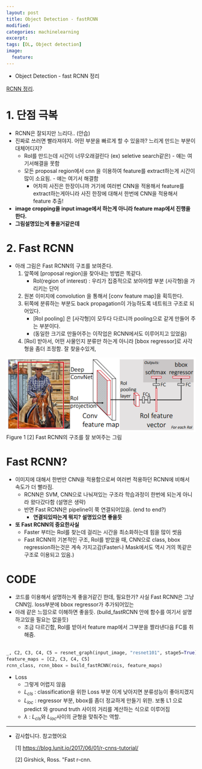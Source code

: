 ```yaml
---
layout: post
title: Object Detection - fastRCNN
modified:
categories: machinelearning
excerpt:
tags: [DL, Object detection]
image:
  feature:
---
```


- Object Detection - fast RCNN 정리

[RCNN 정리](https://ksh12191.github.io/machinelearning/Object_Detection-(RCNN)/).


# 1. 단점 극복
  - RCNN은 잘되지만 느리다.. (안습)
  - 진짜로 쓰러면 빨라져야지. 어떤 부분을 빠르게 할 수 있을까? 느리게 만드는 부분이 대체어디지?
    - RoI를 만드는데 시간이 너무오래걸린다 (ex) seletive search같은) - 얘는 여기서해결을 못함
    - 모든 proposal region에서 cnn 을 이용하여 feature를 extract하는게 시간이 많이 소요됨. - 얘는 여기서 해결함
      - 어차피 사진은 한장이니까 거기에 여러번 CNN을 적용해서 feature를 extract하는게아니라 사진 한장에 대해서 한번에 CNN을 적용해서 feature 추출!
  - __image cropping을 input image에서 하는게 아니라 feature map에서 진행을 한다.__
  - __그림설명있는게 좋을거같은데__

# 2. Fast RCNN

- 아래 그림은 Fast RCNN의 구조를 보여준다.
  1. 앞쪽에 [proposal region]을 찾아내는 방법은 똑같다.
      - RoI(region of interest) : 우리가 집중적으로 보아야할 부분 (사각형)을 가리키는 단어
  2. 원본 이미지에 convolution 을 통해서 [conv feature map]을 획득한다.
  3. 뒤쪽에 분류하는 부분도 back propagation이 가능하도록 네트워크 구조로 되어있다.
      - [RoI pooling] 은 [사각형]이 모두다 다르니까 pooling으로 같게 만들어 주는 부분이다.
      - (동일한 크기로 만들어주는 이작업은 RCNN에서도 이루어지고 있었음)
  4. [RoI] 받아서, 어떤 사물인지 분류만 하는게 아니라 [bbox regressor]로 사각형을 좀더 조정함. 잘 찾을수있게,

 ![png](/images/RCNN/02_fastrcnn_structure.png)
          Figure 1 [2] Fast RCNN의 구조를 잘 보여주는 그림

# Fast RCNN?
- 이미지에 대해서 한번만 CNN을 적용함으로써 여러번 적용하던 RCNN에 비해서 속도가 더 빨라짐.
  - RCNN은 SVM, CNN으로 나눠져있는 구조라 학습과정이 한번에 되는게 아니라 왔다갔다함 (설명은 생략)
  - 반면 Fast RCNN은 pipeline이 쭉 연결되어있음. (end to end?)
    - __연결되있따는게 뭐지? 설명있으면 좋을듯__
- __또 Fast RCNN의 중요한사실__
  - Faster 부터는 RoI를 찾는데 걸리는 시간을 최소화하는데 힘을 많이 썻음
  - Fast RCNN의 기본적인 구조, RoI를 받았을 때, CNN으로 class, bbox regression하는것은 계속 가지고감(Faster나 Mask에서도 역시 거의 똑같은 구조로 이용되고 있음.)

# CODE
- 코드를 이용해서 설명하는게 좋을거같긴 한데, 필요한가? 사실 Fast RCNN은 그냥 CNN임. loss부분에 bbox regressor가 추가되어있는
- 아래 같은 느낌으로 이해하면 좋을듯. (build_fastRCNN 안에 함수를 여기서 설명하고있을 필요는 없을듯)
  - 조금 다르긴함, RoI를 받아서 feature map에서 그부분을 짤라낸다음 FC를 취해줌.
```python

_, C2, C3, C4, C5 = resnet_graph(input_image, "resnet101", stage5=True)
feature_maps = [C2, C3, C4, C5]
rcnn_class, rcnn_bbox = build_fastRCNN(rois, feature_maps)
```
- Loss
  - 그렇게 어렵지 않음
  - $L_{cls}$ : classification을 위한 Loss 부분 이게 낮아지면 분류성능이 좋아지겠지
  - $L_{loc}$ : regressor 부분, bbox를 좀더 정교하게 만들기 위한. 보통 L1 으로 predict 와 ground truth 사이의 거리를 계산하는 식으로 이루어짐
  - $\lambda$ : $L_{cls}$와 $L_{loc}$사이의 균형을 맞춰주는 역할.

---
- 감사합니다. 참고했어요

  [1] https://blog.lunit.io/2017/06/01/r-cnns-tutorial/

  [2] Girshick, Ross. "Fast r-cnn.
